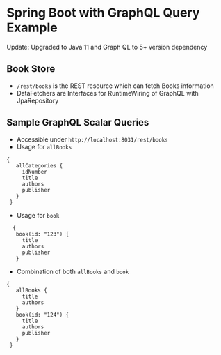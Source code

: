 # Spring Boot with GraphQL Query Example

Update: Upgraded to Java 11 and Graph QL to 5+ version dependency

## Book Store
- `/rest/books` is the REST resource which can fetch Books information
- DataFetchers are Interfaces for RuntimeWiring of GraphQL with JpaRepository

## Sample GraphQL Scalar Queries
- Accessible under `http://localhost:8031/rest/books`
- Usage for `allBooks`
```
{
   allCategories {
     idNumber
     title
     authors
     publisher
   }
 }
```
- Usage for `book`
```
  {
   book(id: "123") {
     title
     authors
     publisher
   }
```
- Combination of both `allBooks` and `book`
```
{
   allBooks {
     title
     authors
   }
   book(id: "124") {
     title
     authors
     publisher
   }
 }
```